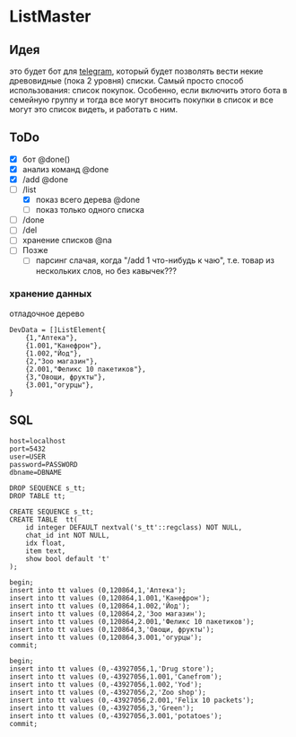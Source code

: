 # ListMaster

## Идея

это будет бот для [telegram](https://telegram.org/), который будет позволять вести некие древовидные (пока 2 уровня) списки. 
Самый просто способ использования: список покупок. Особенно, если включить этого бота в семейную группу и тогда все могут вносить покупки в список и все могут это список видеть, и работать с ним.

## ToDo
- [x] бот @done()
- [x] анализ команд @done 
- [x] /add @done
- [ ] /list
    - [x] показ всего дерева @done
    - [ ] показ только одного списка
- [ ] /done
- [ ] /del 
- [ ] хранение списков @na
- [ ] Позже
    - [ ] парсинг слачая, когда "/add 1 что-нибудь к чаю", т.е. товар из нескольких слов, но без кавычек???
  
### хранение данных
отладочное дерево

    DevData = []ListElement{
        {1,"Аптека"},
        {1.001,"Канефрон"},
        {1.002,"Йод"},
        {2,"Зоо магазин"},
        {2.001,"Феликс 10 пакетиков"},
        {3,"Овощи, фрукты"},
        {3.001,"огурцы"},
    }


    

## SQL

    host=localhost
    port=5432
    user=USER
    password=PASSWORD
    dbname=DBNAME

    DROP SEQUENCE s_tt;
    DROP TABLE tt;

    CREATE SEQUENCE s_tt;
    CREATE TABLE  tt(
        id integer DEFAULT nextval('s_tt'::regclass) NOT NULL,
        chat_id int NOT NULL,
        idx float,
        item text,
        show bool default 't'
    );

    begin;
    insert into tt values (0,120864,1,'Аптека');
    insert into tt values (0,120864,1.001,'Канефрон');
    insert into tt values (0,120864,1.002,'Йод');
    insert into tt values (0,120864,2,'Зоо магазин');
    insert into tt values (0,120864,2.001,'Феликс 10 пакетиков');
    insert into tt values (0,120864,3,'Овощи, фрукты');
    insert into tt values (0,120864,3.001,'огурцы');
    commit;

    begin;
    insert into tt values (0,-43927056,1,'Drug store');
    insert into tt values (0,-43927056,1.001,'Canefrom');
    insert into tt values (0,-43927056,1.002,'Yod');
    insert into tt values (0,-43927056,2,'Zoo shop');
    insert into tt values (0,-43927056,2.001,'Felix 10 packets');
    insert into tt values (0,-43927056,3,'Green');
    insert into tt values (0,-43927056,3.001,'potatoes');
    commit;



